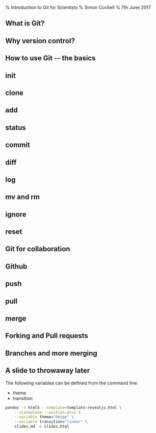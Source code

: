 % Introduction to Git for Scientists
% Simon Cockell
% 7th June 2017


What is Git?
------------

Why version control?
--------------------

How to use Git -- the basics
----------------------------

init
----

clone
-----

add
---

status
------

commit
------

diff
----

log
---

mv and rm
---------

ignore
------

reset
-----

Git for collaboration
---------------------

Github
------

push
----

pull
----

merge
-----

Forking and Pull requests
-------------------------

Branches and more merging
-------------------------



A slide to throwaway later
--------------------------

The following variables can be defined from the command line:

* theme
* transition

```bash
pandoc -t html5 --template=template-revealjs.html \
    --standalone --section-divs \
    --variable theme="beige" \
    --variable transition="linear" \
    slides.md -o slides.html
```

